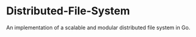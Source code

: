 # Distributed-File-System
An implementation of a scalable and modular distributed file system in Go.
